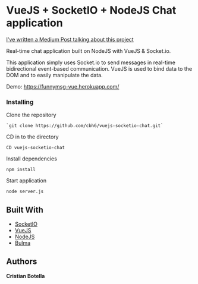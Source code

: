 # VueJS + SocketIO + NodeJS Chat application

[I've written a Medium Post talking about this project](https://medium.com/@cri.bh6/building-a-real-time-chat-with-vuejs-nodejs-and-socketio-18f66e8da5d7) 

Real-time chat application built on NodeJS with VueJS & Socket.io.

This application simply uses Socket.io to send messages in real-time bidirectional event-based communication. VueJS is used to bind data to the DOM and to easily manipulate the data.

Demo: https://funnymsg-vue.herokuapp.com/

### Installing


Clone the repository

```
`git clone https://github.com/cbh6/vuejs-socketio-chat.git`
```

CD in to the directory

```
CD vuejs-socketio-chat
```

Install dependencies

```
npm install
```

Start application

```
node server.js
```

## Built With

* [SocketIO](https://socket.io/)
* [VueJS](https://vuejs.org/) 
* [NodeJS](https://nodejs.org/es/) 
* [Bulma](http://bulma.io/)

## Authors

**Cristian Botella** 



